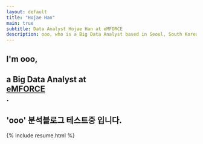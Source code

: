 ```yaml
---
layout: default
title: "Hojae Han"
main: true
subtitle: Data Analyst Hojae Han at eMFORCE 
description: ooo, who is a Big Data Analyst based in Seoul, South Korea. | 'ooo' 빅데잍 분석가 입니다. 엠포스에서 일합니다.
---
```

<div class="intro-animation">
<section class="explanation">
    <h1 class="intro">
    I'm ooo,
    </h1>
    <h1 class="intro">a Big Data Analyst at
        <div class="intro-link">
            <a class="transition" href="http://www.emforce.co.kr/" target="_blank">
                eMFORCE
            </a>
            <div class="underline-mask transition"></div>
            <div class="underline"></div>
        </div>.
    </h1>
    <h2 class="intro">'ooo' 분석블로그 테스트중 입니다.</h2>
</section>
</div>
{% include resume.html %}
